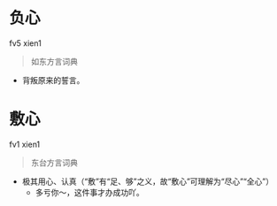 # 负心
fv5 xien1
> 如东方言词典
- 背叛原来的誓言。

# 敷心
fv1 xien1
> 东台方言词典
- 极其用心、认真（“敷”有“足、够”之义，故“敷心”可理解为“尽心”“全心”）
  - 多亏你～，这件事才办成功吖。
